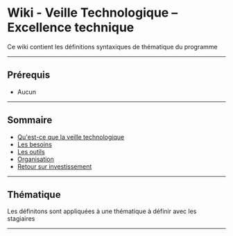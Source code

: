 # Wiki - Veille Technologique – Excellence technique

Ce wiki contient les définitions syntaxiques de thématique du programme
___

## Prérequis

* Aucun

___

## Sommaire

* [Qu'est-ce que la veille technologique](https://github.com/seeren-training/Veille-Technologique/wiki/01)
* [Les besoins](https://github.com/seeren-training/Veille-Technologique/wiki/02)
* [Les outils](https://github.com/seeren-training/Veille-Technologique/wiki/03)
* [Organisation](https://github.com/seeren-training/Veille-Technologique/wiki/04)
* [Retour sur investissement](https://github.com/seeren-training/Veille-Technologique/wiki/05)

___

## Thématique

Les définitons sont appliquées à une thématique à définir avec les stagiaires

___
